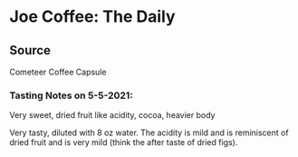 # Joe Coffee: The Daily

## Source
Cometeer Coffee Capsule


### Tasting Notes on 5-5-2021:
Very sweet, dried fruit like acidity, cocoa, heavier body

Very tasty, diluted with 8 oz water. The acidity is mild and is reminiscent of dried fruit and is very mild (think the after taste of dried figs). 
